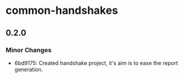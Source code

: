 # common-handshakes

## 0.2.0

### Minor Changes

- 6bd9175: Created handshake project, it's aim is to ease the report generation.
